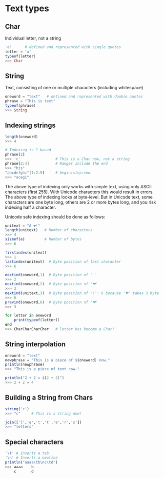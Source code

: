 # Text types

## Char
Individual letter, not a string
```julia
'a'      # defined and represented with single quotes
letter = 'a'
typeof(letter)
>>> Char
```

## String
Text, consisting of one or multiple characters (including whitespace)
```julia
oneword = "text"   # defined and represented with double quotes
phrase = "This is text"
typeof(phrase)
>>> String
```

## Indexing strings
```julia
length(oneword)
>>> 4

# Indexing is 1-based
phrase[2]
>>> 'c'                # This is a Char now, not a string
phrase[2:4]            # Ranges include the end
>>> "his"
"abcdefghi"[1:2:9]     # begin:step:end
>>> "acegi"
```
The above type of indexing only works with simple text, using only ASCII characters (first 255). With Unicode characters this would result in errors. The above type of indexing looks at byte-level. But in Unicode text, some characters are one byte long, others are 2 or more bytes long, and you risk indexing half a character.

Unicode safe indexing should be done as follows:
```julia
unitext = "A ❤!"
length(unitext)   # Number of characters
>>> 4
sizeof(a)         # Number of bytes
>>> 6

firstindex(unitext)
>>> 1
lastindex(unitext)  # Byte position of last character
>>> 6

nextind(oneword,1)  # Byte position of ' '
>>> 2
nextind(oneword,2)  # Byte position of '❤'
>>> 3
nextind(unitext,3)  # Byte position of '!': 6 because '❤' takes 3 bytes
>>> 6
prevind(oneword,6)  # Byte position of '❤'
>>> 3
```

```julia
for letter in oneword
	print(typeof(letter))
end
>>> CharCharCharChar   # letter has become a Char!
```


## String interpolation
```julia
oneword = "text"
newphrase = "This is a piece of $(oneword) now."
println(newphrase)
>>> "This is a piece of text now."

println("2 + 2 = $(2 + 2)")
>>> 2 + 2 = 4
```

## Building a String from Chars
```julia
string('c')
>>> "c"     # This is a string now!

join(['l','e','t','t','e','r','s'])
>>> "letters"
```

## Special characters
```julia
'\t' # Inserts a tab
'\n' # Inserts a newline
println("aaaa\tb\nc\td")
>>> aaaa	b
    c		d
```
